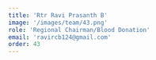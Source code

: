```yaml
---
title: 'Rtr Ravi Prasanth B'
image: '/images/team/43.png'
role: 'Regional Chairman/Blood Donation'
email: 'ravircb124@gmail.com'
order: 43
---
```

